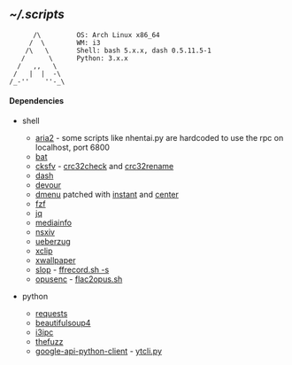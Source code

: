 ## *~/.scripts*
```
      /\         OS: Arch Linux x86_64
     /  \        WM: i3
    /\   \       Shell: bash 5.x.x, dash 0.5.11.5-1
   /      \      Python: 3.x.x
  /   ,,   \     
 /   |  |  -\    
/_-''    ''-_\   
```

#### Dependencies
- shell 
  - [aria2](https://aria2.github.io/) - some scripts like nhentai.py are hardcoded to use the rpc on localhost, port 6800
  - [bat](https://github.com/sharkdp/bat)
  - [cksfv](http://zakalwe.fi/~shd/foss/cksfv) - [crc32check](https://github.com/b1337xyz/scripts/blob/main/shell/functions.sh#L184) and [crc32rename](https://github.com/b1337xyz/scripts/blob/main/shell/functions.sh#L207)
  - [dash](http://gondor.apana.org.au/~herbert/dash/)
  - [devour](https://github.com/salman-abedin/devour)
  - [dmenu](https://tools.suckless.org/dmenu/) patched with [instant](https://tools.suckless.org/dmenu/patches/instant/) and [center](https://tools.suckless.org/dmenu/patches/center/)
  - [fzf](https://github.com/junegunn/fzf)
  - [jq](https://github.com/stedolan/jq)
  - [mediainfo](https://mediaarea.net/)
  - [nsxiv](https://github.com/nsxiv/nsxiv)
  - [ueberzug](https://github.com/b1337xyz/ueberzug)
  - [xclip](https://github.com/astrand/xclip)
  - [xwallpaper](https://github.com/stoeckmann/xwallpaper)
  - [slop](https://github.com/naelstrof/slop) - [ffrecord.sh -s](https://github.com/b1337xyz/scripts/blob/main/shell/ffmpeg/ffrecord.sh)
  - [opusenc](https://wiki.xiph.org/Opus-tools) - [flac2opus.sh](https://github.com/b1337xyz/scripts/blob/main/shell/ffmpeg/flac2opus.sh)

- python  
  - [requests](https://requests.readthedocs.io/en/latest/)
  - [beautifulsoup4](https://www.crummy.com/software/BeautifulSoup/)
  - [i3ipc](https://github.com/altdesktop/i3ipc-python)
  - [thefuzz](https://github.com/seatgeek/thefuzz)
  - [google-api-python-client](https://github.com/googleapis/google-api-python-client) - [ytcli.py](https://github.com/b1337xyz/scripts/blob/main/python/ytcli.py)
